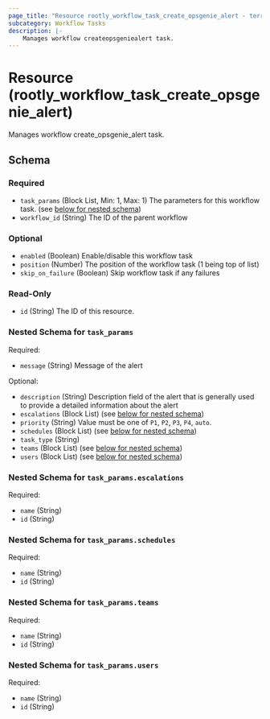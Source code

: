```yaml
---
page_title: "Resource rootly_workflow_task_create_opsgenie_alert - terraform-provider-rootly"
subcategory: Workflow Tasks
description: |-
    Manages workflow createopsgeniealert task.
---
```


# Resource (rootly_workflow_task_create_opsgenie_alert)

Manages workflow create_opsgenie_alert task.



<!-- schema generated by tfplugindocs -->
## Schema

### Required

- `task_params` (Block List, Min: 1, Max: 1) The parameters for this workflow task. (see [below for nested schema](#nestedblock--task_params))
- `workflow_id` (String) The ID of the parent workflow

### Optional

- `enabled` (Boolean) Enable/disable this workflow task
- `position` (Number) The position of the workflow task (1 being top of list)
- `skip_on_failure` (Boolean) Skip workflow task if any failures

### Read-Only

- `id` (String) The ID of this resource.

<a id="nestedblock--task_params"></a>
### Nested Schema for `task_params`

Required:

- `message` (String) Message of the alert

Optional:

- `description` (String) Description field of the alert that is generally used to provide a detailed information about the alert
- `escalations` (Block List) (see [below for nested schema](#nestedblock--task_params--escalations))
- `priority` (String) Value must be one of `P1`, `P2`, `P3`, `P4`, `auto`.
- `schedules` (Block List) (see [below for nested schema](#nestedblock--task_params--schedules))
- `task_type` (String)
- `teams` (Block List) (see [below for nested schema](#nestedblock--task_params--teams))
- `users` (Block List) (see [below for nested schema](#nestedblock--task_params--users))

<a id="nestedblock--task_params--escalations"></a>
### Nested Schema for `task_params.escalations`

Required:

- `name` (String)
- `id` (String)


<a id="nestedblock--task_params--schedules"></a>
### Nested Schema for `task_params.schedules`

Required:

- `name` (String)
- `id` (String)


<a id="nestedblock--task_params--teams"></a>
### Nested Schema for `task_params.teams`

Required:

- `name` (String)
- `id` (String)


<a id="nestedblock--task_params--users"></a>
### Nested Schema for `task_params.users`

Required:

- `name` (String)
- `id` (String)
